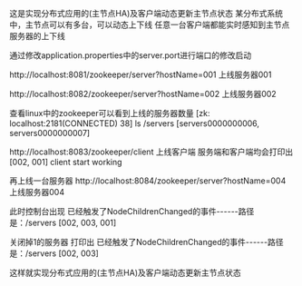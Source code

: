 这是实现分布式应用的(主节点HA)及客户端动态更新主节点状态
某分布式系统中，主节点可以有多台，可以动态上下线
任意一台客户端都能实时感知到主节点服务器的上下线



通过修改application.properties中的server.port进行端口的修改启动

http://localhost:8081/zookeeper/server?hostName=001  上线服务器001

http://localhost:8082/zookeeper/server?hostName=002  上线服务器002

查看linux中的zookeeper可以看到上线的服务器数量
[zk: localhost:2181(CONNECTED) 38] ls /servers
[servers0000000006, servers0000000007]


http://localhost:8083/zookeeper/client   上线客户端
服务端和客户端均会打印出
[002, 001]
client start working


再上线一台服务器
http://localhost:8084/zookeeper/server?hostName=004  上线服务器004


此时控制台出现
已经触发了NodeChildrenChanged的事件------路径是：/servers
[002, 003, 001]

关闭掉1的服务器
打印出
已经触发了NodeChildrenChanged的事件------路径是：/servers
[002, 003]

这样就实现分布式应用的(主节点HA)及客户端动态更新主节点状态
